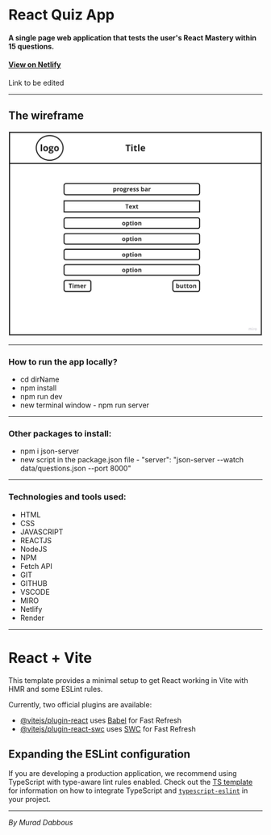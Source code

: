 # React Quiz App

#### A single page web application that tests the user's React Mastery within 15 questions.

#### [View on Netlify](https://testinreact.netlify.app/)

Link to be edited

---

## The wireframe

![alt text](public/wireframe.jpg)

---

### How to run the app locally?

- cd dirName
- npm install
- npm run dev
- new terminal window - npm run server

---

### Other packages to install:

- npm i json-server
- new script in the package.json file - "server": "json-server --watch data/questions.json --port 8000"

---

### Technologies and tools used:

- HTML
- CSS
- JAVASCRIPT
- REACTJS
- NodeJS
- NPM
- Fetch API
- GIT
- GITHUB
- VSCODE
- MIRO
- Netlify
- Render

---

# React + Vite

This template provides a minimal setup to get React working in Vite with HMR and some ESLint rules.

Currently, two official plugins are available:

- [@vitejs/plugin-react](https://github.com/vitejs/vite-plugin-react/blob/main/packages/plugin-react) uses [Babel](https://babeljs.io/) for Fast Refresh
- [@vitejs/plugin-react-swc](https://github.com/vitejs/vite-plugin-react/blob/main/packages/plugin-react-swc) uses [SWC](https://swc.rs/) for Fast Refresh

## Expanding the ESLint configuration

If you are developing a production application, we recommend using TypeScript with type-aware lint rules enabled. Check out the [TS template](https://github.com/vitejs/vite/tree/main/packages/create-vite/template-react-ts) for information on how to integrate TypeScript and [`typescript-eslint`](https://typescript-eslint.io) in your project.

---

_By Murad Dabbous_
